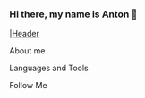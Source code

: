 ### Hi there, my name is Anton 👋

|[Header](https://github.com/filyanin2003/filyanin2003/blob/main/assets/img.header.png)

About me

Languages and Tools

Follow Me
